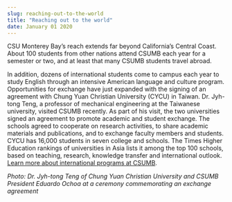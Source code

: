 ```yaml
---
slug: reaching-out-to-the-world
title: "Reaching out to the world"
date: January 01 2020
---
```


 
<p>
  CSU Monterey Bay’s reach extends far beyond California’s Central Coast. About
  100 students from other nations attend CSUMB each year for a semester or two,
  and at least that many CSUMB students travel abroad.
</p>
<p>
  In addition, dozens of international students come to campus each year to
  study English through an intensive American language and culture program.
  Opportunities for exchange have just expanded with the signing of an agreement
  with Chung Yuan Christian University (CYCU) in Taiwan. Dr. Jyh-tong Teng, a
  professor of mechanical engineering at the Taiwanese university, visited CSUMB
  recently. As part of his visit, the two universities signed an agreement to
  promote academic and student exchange. The schools agreed to cooperate on
  research activities, to share academic materials and publications, and to
  exchange faculty members and students. CYCU has 16,000 students in seven
  college and schools. The Times Higher Education rankings of universities in
  Asia lists it among the top 100 schools, based on teaching, research,
  knowledge transfer and international outlook.
  <a href="https://international.csumb.edu"
    >Learn more about international programs at CSUMB</a
  >.
</p>
<p>
  <em
    >Photo: Dr. Jyh-tong Teng of Chung Yuan Christian University and CSUMB
    President Eduardo Ochoa at a ceremony commemorating an exchange agreement
  </em>
</p>
<p></p>
<p></p>
 
